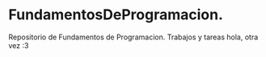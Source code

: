 # FundamentosDeProgramacion.
Repositorio de Fundamentos de Programacion.
Trabajos y tareas
hola, otra vez :3
